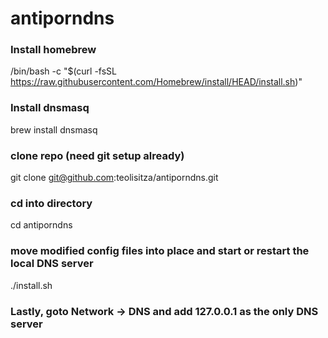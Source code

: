 # antiporndns

### Install homebrew
/bin/bash -c "$(curl -fsSL https://raw.githubusercontent.com/Homebrew/install/HEAD/install.sh)"

### Install dnsmasq
brew install dnsmasq

### clone repo (need git setup already)
git clone git@github.com:teolisitza/antiporndns.git

### cd into directory
cd antiporndns

### move modified config files into place and start or restart the local DNS server
./install.sh

### Lastly, goto Network -> DNS and add 127.0.0.1 as the only DNS server
